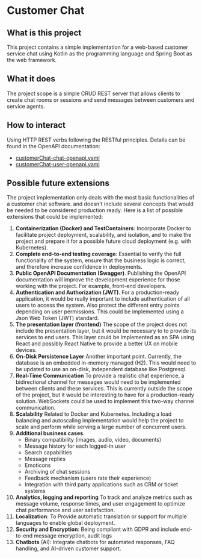 # Customer Chat <Proof of Concept>

## What is this project

This project contains a simple implementation for a web-based customer service chat using Kotlin as the programming
language and Spring Boot as the web framework.

## What it does

The project scope is a simple CRUD REST server that allows clients to create chat rooms or sessions and send messages
between customers and service agents.

## How to interact

Using HTTP REST verbs following the RESTful principles.
Details can be found in the OpenAPI documentation:

- [customerChat-chat-openapi.yaml](src/main/resources/static/customerChat-openapi_1.yaml)
- [customerChat-user-openapi.yaml](src/main/resources/static/customerChat-openapi_2.yaml)

## Possible future extensions

The project implementation only deals with the most basic functionalities of a customer chat software.
and doesn't include several concepts that would be needed to be considered production ready.
Here is a list of possible extensions that could be implemented:

1. **Containerization (Docker) and TestContainers**:
   Incorporate Docker to facilitate project deployment, scalability, and isolation, and to make the project
   and prepare it for a possible future cloud deployment (e.g. with Kubernetes).
2. **Complete end-to-end testing coverage**:
   Essential to verify the full functionality of the system,
   ensure that the business logic is correct, and therefore increase confidence in deployments.
3. **Public OpenAPI Documentation (Swagger)**.
   Publishing the OpenAPI documentation will improve the development experience for those working with the project.
   For example, front-end developers.
4. **Authentication and Authorization (JWT)**.
   For a production-ready application, it would be really important to include authentication of all users to access the
   system.
   Also protect the different entry points depending on user permissions.
   This could be implemented using a Json Web Token (JWT) standard.
4. **The presentation layer (frontend)**
   The scope of the project does not include the presentation layer, but it would be necessary to
   to provide its services to end users.
   This layer could be implemented as an SPA using React and possibly React Native to provide a better UX on mobile
   devices.
5. **On-Disk Persistence Layer**
   Another important point. Currently, the database is an embedded in-memory managed (H2).
   This would need to be updated to use an on-disk, independent database like Postgresql.
6. **Real-Time Communication**
   To provide a realistic chat experience, a bidirectional channel for messages would need to be implemented between
   clients and these services. This is currently outside the scope of the project, but it would be interesting to have
   for a production-ready solution.
   WebSockets could be used to implement this two-way channel communication.
7. **Scalability**
   Related to Docker and Kubernetes. Including a load balancing and autoscaling implementation would help the project to
   scale and perform while serving a large number of concurrent users.
8. **Additional business cases**.
    - Binary compatibility (images, audio, video, documents)
    - Message history for each logged-in user
    - Search capabilities
    - Message replies
    - Emoticons
    - Archiving of chat sessions
    - Feedback mechanism (users rate their experience)
    - Integration with third party applications such as CRM or ticket systems
9. **Analytics, logging and reporting**
   To track and analyze metrics such as message volume, response times, and user engagement to optimize chat performance
   and user satisfaction.
10. **Localization**:
    To Provide automatic translation or support for multiple languages to enable global deployment.
11. **Security and Encryption**:
    Being compliant with GDPR and include end-to-end message encryption, audit logs
12. **Chatbots** (AI):
    Integrate chatbots for automated responses, FAQ handling, and AI-driven customer support.

